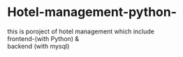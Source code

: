 # Hotel-management-python-<br>
this is poroject of hotel management which include <br> frontend-(with Python) & <br>
backend (with mysql)
